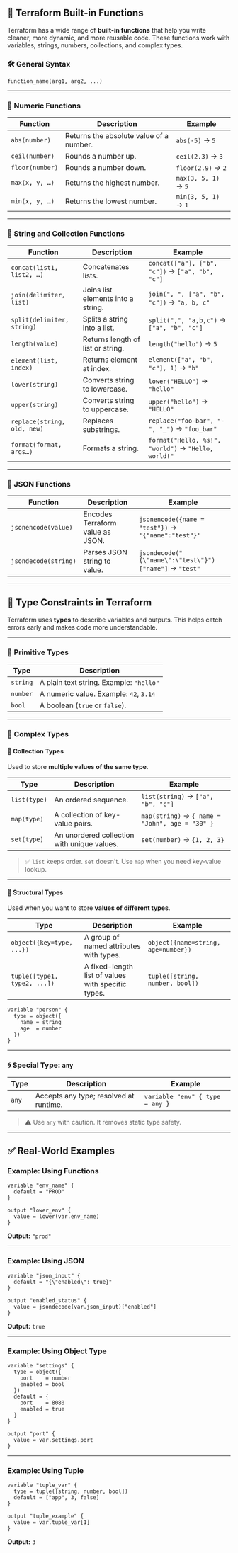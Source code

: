## 🔧 Terraform Built-in Functions

Terraform has a wide range of **built-in functions** that help you write cleaner, more dynamic, and more reusable code. These functions work with variables, strings, numbers, collections, and complex types.

### 🛠 General Syntax
```hcl
function_name(arg1, arg2, ...)
```

---

### 📐 Numeric Functions

| Function | Description | Example |
|----------|-------------|---------|
| `abs(number)` | Returns the absolute value of a number. | `abs(-5)` → `5` |
| `ceil(number)` | Rounds a number up. | `ceil(2.3)` → `3` |
| `floor(number)` | Rounds a number down. | `floor(2.9)` → `2` |
| `max(x, y, …)` | Returns the highest number. | `max(3, 5, 1)` → `5` |
| `min(x, y, …)` | Returns the lowest number. | `min(3, 5, 1)` → `1` |

---

### 🧵 String and Collection Functions

| Function | Description | Example |
|----------|-------------|---------|
| `concat(list1, list2, …)` | Concatenates lists. | `concat(["a"], ["b", "c"])` → `["a", "b", "c"]` |
| `join(delimiter, list)` | Joins list elements into a string. | `join(", ", ["a", "b", "c"])` → `"a, b, c"` |
| `split(delimiter, string)` | Splits a string into a list. | `split(",", "a,b,c")` → `["a", "b", "c"]` |
| `length(value)` | Returns length of list or string. | `length("hello")` → `5` |
| `element(list, index)` | Returns element at index. | `element(["a", "b", "c"], 1)` → `"b"` |
| `lower(string)` | Converts string to lowercase. | `lower("HELLO")` → `"hello"` |
| `upper(string)` | Converts string to uppercase. | `upper("hello")` → `"HELLO"` |
| `replace(string, old, new)` | Replaces substrings. | `replace("foo-bar", "-", "_")` → `"foo_bar"` |
| `format(format, args…)` | Formats a string. | `format("Hello, %s!", "world")` → `"Hello, world!"` |

---

### 🧾 JSON Functions

| Function | Description | Example |
|----------|-------------|---------|
| `jsonencode(value)` | Encodes Terraform value as JSON. | `jsonencode({name = "test"})` → `'{"name":"test"}'` |
| `jsondecode(string)` | Parses JSON string to value. | `jsondecode("{\"name\":\"test\"}")["name"]` → `"test"` |

---

## 🧪 Type Constraints in Terraform

Terraform uses **types** to describe variables and outputs. This helps catch errors early and makes code more understandable.

---

### 🔹 Primitive Types

| Type   | Description |
|--------|-------------|
| `string` | A plain text string. Example: `"hello"` |
| `number` | A numeric value. Example: `42`, `3.14` |
| `bool` | A boolean (`true` or `false`). |

---

### 🔸 Complex Types

#### 🔸 Collection Types

Used to store **multiple values of the same type**.

| Type | Description | Example |
|------|-------------|---------|
| `list(type)` | An ordered sequence. | `list(string)` → `["a", "b", "c"]` |
| `map(type)` | A collection of key-value pairs. | `map(string)` → `{ name = "John", age = "30" }` |
| `set(type)` | An unordered collection with unique values. | `set(number)` → `{1, 2, 3}` |

> ✅ `list` keeps order. `set` doesn't. Use `map` when you need key-value lookup.

---

#### 🔸 Structural Types

Used when you want to store **values of different types**.

| Type | Description | Example |
|------|-------------|---------|
| `object({key=type, ...})` | A group of named attributes with types. | `object({name=string, age=number})` |
| `tuple([type1, type2, ...])` | A fixed-length list of values with specific types. | `tuple([string, number, bool])` |

```hcl
variable "person" {
  type = object({
    name = string
    age  = number
  })
}
```

---

### 🌀 Special Type: `any`

| Type | Description | Example |
|------|-------------|---------|
| `any` | Accepts any type; resolved at runtime. | `variable "env" { type = any }` |

> ⚠ Use `any` with caution. It removes static type safety.

---

## ✅ Real-World Examples

### Example: Using Functions
```hcl
variable "env_name" {
  default = "PROD"
}

output "lower_env" {
  value = lower(var.env_name)
}
```
**Output:** `"prod"`

---

### Example: Using JSON
```hcl
variable "json_input" {
  default = "{\"enabled\": true}"
}

output "enabled_status" {
  value = jsondecode(var.json_input)["enabled"]
}
```
**Output:** `true`

---

### Example: Using Object Type
```hcl
variable "settings" {
  type = object({
    port    = number
    enabled = bool
  })
  default = {
    port    = 8080
    enabled = true
  }
}

output "port" {
  value = var.settings.port
}
```

---

### Example: Using Tuple
```hcl
variable "tuple_var" {
  type = tuple([string, number, bool])
  default = ["app", 3, false]
}

output "tuple_example" {
  value = var.tuple_var[1]
}
```
**Output:** `3`
